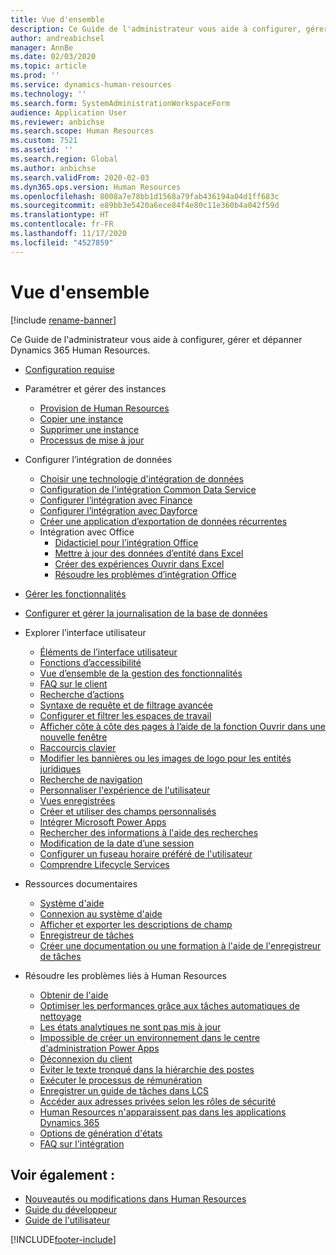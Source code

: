 ```yaml
---
title: Vue d'ensemble
description: Ce Guide de l'administrateur vous aide à configurer, gérer et dépanner Dynamics 365 Human Resources.
author: andreabichsel
manager: AnnBe
ms.date: 02/03/2020
ms.topic: article
ms.prod: ''
ms.service: dynamics-human-resources
ms.technology: ''
ms.search.form: SystemAdministrationWorkspaceForm
audience: Application User
ms.reviewer: anbichse
ms.search.scope: Human Resources
ms.custom: 7521
ms.assetid: ''
ms.search.region: Global
ms.author: anbichse
ms.search.validFrom: 2020-02-03
ms.dyn365.ops.version: Human Resources
ms.openlocfilehash: 8008a7e78bb1d1568a79fab436194a04d1ff683c
ms.sourcegitcommit: e89bb3e5420a6ece84f4e80c11e360b4a042f59d
ms.translationtype: HT
ms.contentlocale: fr-FR
ms.lasthandoff: 11/17/2020
ms.locfileid: "4527859"
---
```

# <a name="overview"></a>Vue d'ensemble

[!include [rename-banner](~/includes/cc-data-platform-banner.md)]

Ce Guide de l'administrateur vous aide à configurer, gérer et dépanner Dynamics 365 Human Resources.

- [Configuration requise](hr-admin-system-requirements.md)

- Paramétrer et gérer des instances
  - [Provision de Human Resources](hr-admin-setup-provision.md)
  - [Copier une instance](hr-admin-setup-copy-instance.md)
  - [Supprimer une instance](hr-admin-setup-remove-instance.md)
  - [Processus de mise à jour](hr-admin-setup-update-process.md)

- Configurer l’intégration de données
  - [Choisir une technologie d'intégration de données](hr-admin-integration-choose-technology.md)
  - [Configuration de l'intégration Common Data Service](hr-admin-integration-common-data-service.md)
  - [Configurer l’intégration avec Finance](hr-admin-integration-finance.md)
  - [Configurer l’intégration avec Dayforce](hr-admin-integration-dayforce.md)
  - [Créer une application d’exportation de données récurrentes](hr-admin-integration-recurring-data-export.md)
  - Intégration avec Office
    - [Didacticiel pour l’intégration Office](../dev-itpro/office-integration/office-integration-tutorial.md?toc=/dynamics365/unified-operations/talent/toc.json)
    - [Mettre à jour des données d’entité dans Excel](../dev-itpro/office-integration/use-excel-add-in.md?toc=/dynamics365/unified-operations/talent/toc.json)
    - [Créer des expériences Ouvrir dans Excel](../dev-itpro/office-integration/office-integration-edit-excel.md?toc=/dynamics365/unified-operations/talent/toc.json)
    - [Résoudre les problèmes d’intégration Office](../dev-itpro/office-integration/office-integration-troubleshooting.md?toc=/dynamics365/unified-operations/talent/toc.json)

- [Gérer les fonctionnalités](hr-admin-manage-features.md)

- [Configurer et gérer la journalisation de la base de données](hr-admin-database-logging.md)

- Explorer l’interface utilisateur
  - [Éléments de l’interface utilisateur](../fin-ops-core/fin-ops/get-started/user-interface-elements.md?toc=/dynamics365/human-resources/toc.json)
  - [Fonctions d’accessibilité](../fin-ops-core/fin-ops/get-started/accessibility-features.md?toc=/dynamics365/human-resources/toc.json)
  - [Vue d’ensemble de la gestion des fonctionnalités](../fin-ops-core/fin-ops/get-started/feature-management/feature-management-overview.md?toc=/dynamics365/human-resources/toc.json)
  - [FAQ sur le client](../fin-ops-core/fin-ops/get-started/client-faq.md?toc=/dynamics365/human-resources/toc.json)
  - [Recherche d’actions](../fin-ops-core/fin-ops/get-started/action-search.md?toc=/dynamics365/human-resources/toc.json)
  - [Syntaxe de requête et de filtrage avancée](../fin-ops-core/fin-ops/get-started/advanced-filtering-query-options.md?toc=/dynamics365/human-resources/toc.json)
  - [Configurer et filtrer les espaces de travail](../fin-ops-core/fin-ops/get-started/configure-filter-workspaces.md?toc=/dynamics365/financehuman-resources/toc.json)
  - [Afficher côte à côte des pages à l’aide de la fonction Ouvrir dans une nouvelle fenêtre](../fin-ops-core/fin-ops/get-started/display-pages-side-by-side.md?toc=/dynamics365/human-resources/toc.json)
  - [Raccourcis clavier](../fin-ops-core/fin-ops/get-started/shortcut-keys.md?toc=/dynamics365/human-resources/toc.json)
  - [Modifier les bannières ou les images de logo pour les entités juridiques](../fin-ops-core/fin-ops/get-started/tasks/change-banner-or-logo.md?toc=/dynamics365/human-resources/toc.json)
  - [Recherche de navigation](../fin-ops-core/fin-ops/get-started/navigation-search.md?toc=/dynamics365/human-resources/toc.json)
  - [Personnaliser l'expérience de l'utilisateur](../fin-ops-core/fin-ops/get-started/personalize-user-experience.md?toc=/dynamics365/human-resources/toc.json)
  - [Vues enregistrées](../fin-ops-core/fin-ops/get-started/saved-views.md?toc=/dynamics365/human-resources/toc.json)
  - [Créer et utiliser des champs personnalisés](../fin-ops-core/fin-ops/get-started/user-defined-fields.md?toc=/dynamics365/human-resources/toc.json)
  - [Intégrer Microsoft Power Apps](../fin-ops-core/fin-ops/get-started/embed-power-apps.md?toc=/dynamics365/human-resources/toc.json)
  - [Rechercher des informations à l'aide des recherches](../fin-ops-core/fin-ops/get-started/use-lookups-to-find-information.md?toc=/dynamics365/human-resources/toc.json)
  - [Modification de la date d’une session](../fin-ops-core/fin-ops/organization-administration/tasks/change-date-session.md?toc=/dynamics365/human-resources/toc.json)
  - [Configurer un fuseau horaire préféré de l'utilisateur](../fin-ops-core/fin-ops/organization-administration/tasks/set-users-preferred-time-zone.md?toc=/dynamics365/human-resources/toc.json)
  - [Comprendre Lifecycle Services](../fin-ops-core/dev-itpro/lifecycle-services/lcs-works-lcs.md?toc=/dynamics365/human-resources/toc.json)

- Ressources documentaires
  - [Système d'aide](../fin-ops-core/fin-ops/get-started/help-overview.md?toc=/dynamics365/human-resources/toc.json)
  - [Connexion au système d'aide](../fin-ops-core/fin-ops/get-started/help-connect.md?toc=/dynamics365/human-resources/toc.json)
  - [Afficher et exporter les descriptions de champ](../fin-ops-core/fin-ops/get-started/view-export-field-descriptions.md?toc=/dynamics365/human-resources/toc.json)
  - [Enregistreur de tâches](../fin-ops-core/dev-itpro/user-interface/task-recorder.md?toc=/dynamics365/human-resources/toc.json)
  - [Créer une documentation ou une formation à l'aide de l'enregistreur de tâches](../fin-ops-core/dev-itpro/user-interface/task-recorder-training-docs.md?toc=/dynamics365/human-resources/toc.json)

- Résoudre les problèmes liés à Human Resources
  - [Obtenir de l'aide](hr-admin-troubleshooting-support.md)
  - [Optimiser les performances grâce aux tâches automatiques de nettoyage](hr-admin-troubleshooting-batch-history.md)
  - [Les états analytiques ne sont pas mis à jour](hr-admin-troubleshooting-analytic-reports.md)
  - [Impossible de créer un environnement dans le centre d'administration Power Apps](hr-admin-troubleshooting-power-apps.md)
  - [Déconnexion du client](hr-admin-troubleshooting-disconnect.md)
  - [Éviter le texte tronqué dans la hiérarchie des postes](hr-admin-troubleshooting-truncate.md)
  - [Exécuter le processus de rémunération](hr-admin-troubleshooting-compensation.md)
  - [Enregistrer un guide de tâches dans LCS](hr-admin-troubleshooting-task-guide.md)
  - [Accéder aux adresses privées selon les rôles de sécurité](hr-admin-troubleshooting-private-addresses.md)
  - [Human Resources n'apparaissent pas dans les applications Dynamics 365](hr-admin-troubleshooting-not-in-apps.md)
  - [Options de génération d'états](hr-admin-troubleshooting-reporting.md)
  - [FAQ sur l'intégration](hr-admin-troubleshooting-integration.md)

## <a name="see-also"></a>Voir également :

- [Nouveautés ou modifications dans Human Resources](hr-admin-whats-new.md)
- [Guide du développeur](hr-developer-overview.md)
- [Guide de l'utilisateur](hr-hrpro-overview.md)

[!INCLUDE[footer-include](../includes/footer-banner.md)]